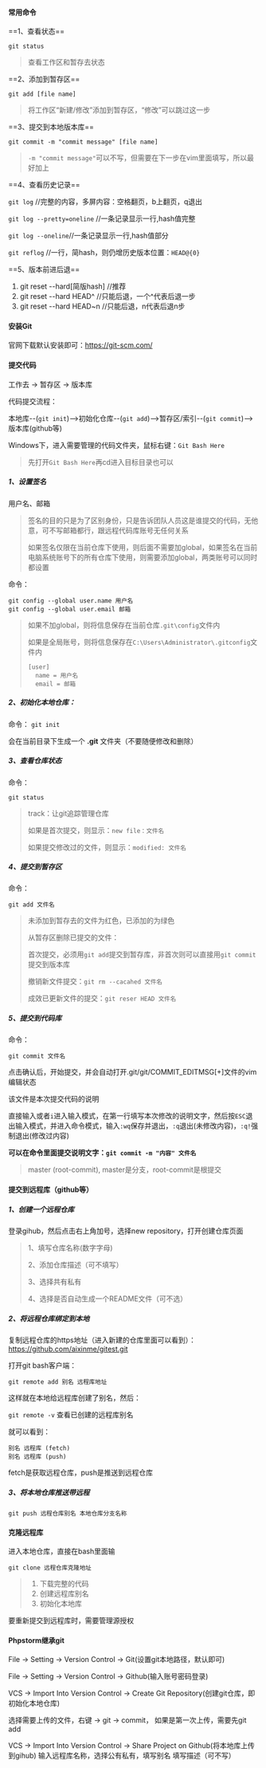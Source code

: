 #### 常用命令
==1、查看状态==

`git status`

> 查看工作区和暂存去状态

==2、添加到暂存区==

`git add [file name]`

> 将工作区“新建/修改”添加到暂存区，“修改”可以跳过这一步

==3、提交到本地版本库==

`git commit -m "commit message" [file name]`

> `-m "commit message"`可以不写，但需要在下一步在vim里面填写，所以最好加上

==4、查看历史记录==

`git log` //完整的内容，多屏内容：空格翻页，b上翻页，q退出

`git log --pretty=oneline` //一条记录显示一行,hash值完整

`git log --oneline`//一条记录显示一行,hash值部分

`git reflog` //一行，简hash，则仍增历史版本位置：`HEAD@{0}`

==5、版本前进后退==
1. git reset --hard[简版hash]  //推荐
2. git reset --hard HEAD^  //只能后退，一个^代表后退一步
3. git reset --hard HEAD~n  //只能后退，n代表后退n步

#### 安装Git

官网下载默认安装即可：https://git-scm.com/

#### 提交代码

工作去 -> 暂存区 -> 版本库

代码提交流程：

本地库--(`git init`)-->初始化仓库--(`git add`)-->暂存区/索引--(`git commit`)-->版本库(github等)

Windows下，进入需要管理的代码文件夹，鼠标右键：`Git Bash Here`
> 先打开`Git Bash Here`再cd进入目标目录也可以


##### 1、设置签名

用户名、邮箱
> 签名的目的只是为了区别身份，只是告诉团队人员这是谁提交的代码，无他意，可不写邮箱都行，跟远程代码库账号无任何关系
>
> 如果签名仅限在当前仓库下使用，则后面不需要加global，如果签名在当前电脑系统账号下的所有仓库下使用，则需要添加global，两类账号可以同时都设置

命令：
```
git config --global user.name 用户名
git config --global user.email 邮箱
```
> 如果不加global，则将信息保存在当前仓库`.git\config`文件内
>
> 如果是全局账号，则将信息保存在`C:\Users\Administrator\.gitconfig`文件内
> ```
> [user]
> 	name = 用户名
> 	email = 邮箱
> ```

##### 2、初始化本地仓库：

命令：
```git init```

会在当前目录下生成一个 **.git** 文件夹（不要随便修改和删除）

##### 3、查看仓库状态

命令：
```
git status
```
> track：让git追踪管理仓库
>
> 如果是首次提交，则显示：`new file：文件名`
>
> 如果提交修改过的文件，则显示：`modified: 文件名`

##### 4、提交到暂存区

命令：
```
git add 文件名
```
> 未添加到暂存去的文件为红色，已添加的为绿色
>
> 从暂存区删除已提交的文件：
>
> 首次提交，必须用`git add`提交到暂存库，非首次则可以直接用`git commit`提交到版本库
>
> 撤销新文件提交：`git rm --cacahed 文件名`
>
> 成效已更新文件的提交：`git reser HEAD 文件名`

##### 5、提交到代码库

命令：
```
git commit 文件名
```
点击确认后，开始提交，并会自动打开.git/git/COMMIT_EDITMSG[+]文件的vim编辑状态

该文件是本次提交代码的说明

直接输入或者`i`进入输入模式，在第一行填写本次修改的说明文字，然后按`ESC`退出输入模式，并进入命令模式，输入`:wq`保存并退出，`:q`退出(未修改内容)，`:q!`强制退出(修改过内容)

**可以在命令里面提交说明文字：`git commit -m "内容" 文件名`**

> master (root-commit), master是分支，root-commit是根提交

#### 提交到远程库（github等）

##### 1、创建一个远程仓库

登录gihub，然后点击右上角加号，选择new repository，打开创建仓库页面
> 
> 1、填写仓库名称(数字字母)
> 
> 2、添加仓库描述（可不填写）
> 
> 3、选择共有私有
> 
> 4、选择是否自动生成一个README文件（可不选）

##### 2、将远程仓库绑定到本地

复制远程仓库的https地址（进入新建的仓库里面可以看到）：https://github.com/aixinme/gitest.git

打开git bash客户端：

`git remote add 别名 远程库地址`

这样就在本地给远程库创建了别名，然后：

`git remote -v` 查看已创建的远程库别名

就可以看到：
```
别名 远程库 (fetch)
别名 远程库 (push)
```

fetch是获取远程仓库，push是推送到远程仓库

##### 3、将本地仓库推送带远程

`git push 远程仓库别名 本地仓库分支名称`

#### 克隆远程库

进入本地仓库，直接在bash里面输

`git clone 远程仓库克隆地址` 

> 1. 下载完整的代码
> 2. 创建远程库别名
> 3. 初始化本地库

要重新提交到远程库时，需要管理源授权


#### Phpstorm继承git

File -> Setting -> Version Control -> Git(设置git本地路径，默认即可)

File -> Setting -> Version Control -> Github(输入账号密码登录)

VCS -> Import Into Version Control -> Create Git Repository(创建git仓库，即初始化本地仓库)

选择需要上传的文件，右键 -> git -> commit，
如果是第一次上传，需要先git add

VCS -> Import Into Version Control -> Share Project on Github(将本地库上传到gihub)
输入远程库名称，选择公有私有，填写别名 填写描述（可不写）
